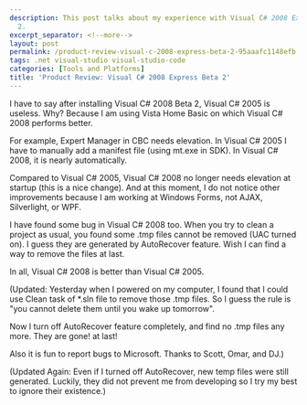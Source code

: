 ```yaml
---
description: This post talks about my experience with Visual C# 2008 Express Beta
  2.
excerpt_separator: <!--more-->
layout: post
permalink: /product-review-visual-c-2008-express-beta-2-95aaafc1148efb
tags: .net visual-studio visual-studio-code
categories: [Tools and Platforms]
title: 'Product Review: Visual C# 2008 Express Beta 2'
---
```

I have to say after installing Visual C# 2008 Beta 2, Visual C# 2005 is useless. Why? Because I am using Vista Home Basic on which Visual C# 2008 performs better.
<!--more-->

For example, Expert Manager in CBC needs elevation. In Visual C# 2005 I have to manually add a manifest file (using mt.exe in SDK). In Visual C# 2008, it is nearly automatically.

Compared to Visual C# 2005, Visual C# 2008 no longer needs elevation at startup (this is a nice change). And at this moment, I do not notice other improvements because I am working at Windows Forms, not AJAX, Silverlight, or WPF.

I have found some bug in Visual C# 2008 too. When you try to clean a project as usual, you found some .tmp files cannot be removed (UAC turned on). I guess they are generated by AutoRecover feature. Wish I can find a way to remove the files at last.

In all, Visual C# 2008 is better than Visual C# 2005.

(Updated: Yesterday when I powered on my computer, I found that I could use Clean task of *.sln file to remove those .tmp files. So I guess the rule is "you cannot delete them until you wake up tomorrow".

Now I turn off AutoRecover feature completely, and find no .tmp files any more. They are gone! at last!

Also it is fun to report bugs to Microsoft. Thanks to Scott, Omar, and DJ.)

(Updated Again: Even if I turned off AutoRecover, new temp files were still generated. Luckily, they did not prevent me from developing so I try my best to ignore their existence.)
